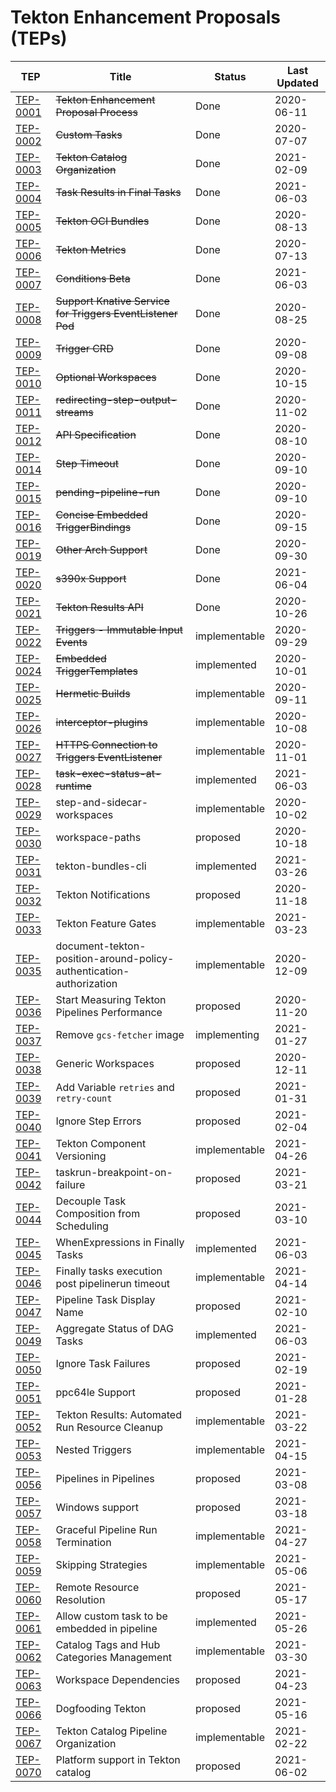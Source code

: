 # Tekton Enhancement Proposals (TEPs)

| TEP  | Title  | Status   | Last Updated  |
|------|--------|----------|---------------|
|[TEP-0001](0001-tekton-enhancement-proposal-process.md) |~~Tekton Enhancement Proposal Process~~| Done | 2020-06-11 |
|[TEP-0002](0002-custom-tasks.md) |~~Custom Tasks~~| Done | 2020-07-07 |
|[TEP-0003](0003-tekton-catalog-organization.md) |~~Tekton Catalog Organization~~| Done | 2021-02-09 |
|[TEP-0004](0004-task-results-in-final-tasks.md) |~~Task Results in Final Tasks~~ | Done | 2021-06-03 |
|[TEP-0005](0005-tekton-oci-bundles.md) | ~~Tekton OCI Bundles~~ | Done | 2020-08-13 |
|[TEP-0006](0006-tekton-metrics.md) | ~~Tekton Metrics~~ | Done | 2020-07-13 |
|[TEP-0007](0007-conditions-beta.md) | ~~Conditions Beta~~ | Done | 2021-06-03 |
|[TEP-0008](0008-support-knative-service-for-triggers-eventlistener-pod.md) | ~~Support Knative Service for Triggers EventListener Pod~~ | Done | 2020-08-25 |
|[TEP-0009](0009-trigger-crd.md) | ~~Trigger CRD~~ | Done | 2020-09-08 |
|[TEP-0010](0010-optional-workspaces.md) | ~~Optional Workspaces~~ | Done | 2020-10-15 |
|[TEP-0011](0011-redirecting-step-output-streams.md) | ~~redirecting-step-output-streams~~ | Done | 2020-11-02 |
|[TEP-0012](0012-api-spec.md) | ~~API Specification~~ | Done | 2020-08-10 |
|[TEP-0014](0014-step-timeout.md) | ~~Step Timeout~~ | Done | 2020-09-10 |
|[TEP-0015](0015-pending-pipeline.md) | ~~pending-pipeline-run~~ | Done | 2020-09-10 |
|[TEP-0016](0016-concise-trigger-bindings.md) | ~~Concise Embedded TriggerBindings~~ | Done | 2020-09-15 |
|[TEP-0019](0019-other-arch-support.md) | ~~Other Arch Support~~ | Done | 2020-09-30 |
|[TEP-0020](0020-s390x-support.md) | ~~s390x Support~~ | Done | 2021-06-04 |
|[TEP-0021](0021-results-api.md) | ~~Tekton Results API~~ | Done | 2020-10-26 |
|[TEP-0022](0022-trigger-immutable-input.md) | ~~Triggers - Immutable Input Events~~ | implementable | 2020-09-29 |
|[TEP-0024](0024-embedded-trigger-templates.md) | ~~Embedded TriggerTemplates~~ | implemented | 2020-10-01 |
|[TEP-0025](0025-hermekton.md) | ~~Hermetic Builds~~ | implementable | 2020-09-11 |
|[TEP-0026](0026-interceptor-plugins.md) | ~~interceptor-plugins~~ | implementable | 2020-10-08 |
|[TEP-0027](0027-https-connection-to-triggers-eventlistener.md) | ~~HTTPS Connection to Triggers EventListener~~ | implementable | 2020-11-01 |
|[TEP-0028](0028-task-execution-status-at-runtime.md) | ~~task-exec-status-at-runtime~~ | implemented | 2021-06-03 |
|[TEP-0029](0029-step-workspaces.md) | step-and-sidecar-workspaces | implementable | 2020-10-02 |
|[TEP-0030](0030-workspace-paths.md) | workspace-paths | proposed | 2020-10-18 |
|[TEP-0031](0031-tekton-bundles-cli.md) | tekton-bundles-cli | implemented | 2021-03-26 |
|[TEP-0032](0032-tekton-notifications.md) | Tekton Notifications | proposed | 2020-11-18 |
|[TEP-0033](0033-tekton-feature-gates.md) | Tekton Feature Gates | implementable | 2021-03-23 |
|[TEP-0035](0035-document-tekton-position-around-policy-authentication-authorization.md) | document-tekton-position-around-policy-authentication-authorization | implementable | 2020-12-09 |
|[TEP-0036](0036-start-measuring-tekton-pipelines-performance.md) | Start Measuring Tekton Pipelines Performance | proposed | 2020-11-20 |
|[TEP-0037](0037-remove-gcs-fetcher.md) | Remove `gcs-fetcher` image | implementing | 2021-01-27 |
|[TEP-0038](0038-generic-workspaces.md) | Generic Workspaces | proposed | 2020-12-11 |
|[TEP-0039](0039-add-variable-retries-and-retrycount.md) | Add Variable `retries` and `retry-count` | proposed | 2021-01-31 |
|[TEP-0040](0040-ignore-step-errors.md) | Ignore Step Errors | proposed | 2021-02-04 |
|[TEP-0041](0041-tekton-component-versioning.md) | Tekton Component Versioning | implementable | 2021-04-26 |
|[TEP-0042](0042-taskrun-breakpoint-on-failure.md) | taskrun-breakpoint-on-failure | proposed | 2021-03-21 |
|[TEP-0044](0044-decouple-task-composition-from-scheduling.md) | Decouple Task Composition from Scheduling | proposed | 2021-03-10 |
|[TEP-0045](0045-whenexpressions-in-finally-tasks.md) | WhenExpressions in Finally Tasks | implemented | 2021-06-03 |
|[TEP-0046](0046-finallytask-execution-post-timeout.md) | Finally tasks execution post pipelinerun timeout | implementable | 2021-04-14 |
|[TEP-0047](0047-pipeline-task-display-name.md) | Pipeline Task Display Name | proposed | 2021-02-10 |
|[TEP-0049](0049-aggregate-status-of-dag-tasks.md) | Aggregate Status of DAG Tasks | implemented | 2021-06-03 |
|[TEP-0050](0050-ignore-task-failures.md) | Ignore Task Failures | proposed | 2021-02-19 |
|[TEP-0051](0051-ppc64le-architecture-support.md) | ppc64le Support | proposed | 2021-01-28 |
|[TEP-0052](0052-tekton-results-automated-run-resource-cleanup.md) | Tekton Results: Automated Run Resource Cleanup | implementable | 2021-03-22 |
|[TEP-0053](0053-nested-triggers.md) | Nested Triggers | implementable | 2021-04-15 |
|[TEP-0056](0056-pipelines-in-pipelines.md) | Pipelines in Pipelines | proposed | 2021-03-08 |
|[TEP-0057](0057-windows-support.md) | Windows support | proposed | 2021-03-18 |
|[TEP-0058](0058-graceful-pipeline-run-termination.md) | Graceful Pipeline Run Termination | implementable | 2021-04-27 |
|[TEP-0059](0059-skipping-strategies.md) | Skipping Strategies | implementable | 2021-05-06 |
|[TEP-0060](0060-remote-resource-resolution.md) | Remote Resource Resolution | proposed | 2021-05-17 |
|[TEP-0061](0061-allow-custom-task-to-be-embedded-in-pipeline.md) | Allow custom task to be embedded in pipeline | implemented | 2021-05-26 |
|[TEP-0062](0062-catalog-tags-and-hub-categories-management.md) | Catalog Tags and Hub Categories Management | implementable | 2021-03-30 |
|[TEP-0063](0063-workspace-dependencies.md) | Workspace Dependencies | proposed | 2021-04-23 |
|[TEP-0066](0066-dogfooding-tekton.md) | Dogfooding Tekton | proposed | 2021-05-16 |
|[TEP-0067](0067-tekton-catalog-pipeline-organization.md) | Tekton Catalog Pipeline Organization | implementable | 2021-02-22 |
|[TEP-0070](0070-tekton-catalog-task-platform-support.md) | Platform support in Tekton catalog | proposed | 2021-06-02 |
